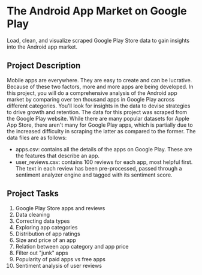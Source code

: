 # The Android App Market on Google Play
Load, clean, and visualize scraped Google Play Store data to gain insights into the Android app market.

## Project Description
Mobile apps are everywhere. They are easy to create and can be lucrative. Because of these two factors, more and more apps are being developed. In this project, you will do a comprehensive analysis of the Android app market by comparing over ten thousand apps in Google Play across different categories. You'll look for insights in the data to devise strategies to drive growth and retention. The data for this project was scraped from the Google Play website. While there are many popular datasets for Apple App Store, there aren't many for Google Play apps, which is partially due to the increased difficulty in scraping the latter as compared to the former. The data files are as follows:

* apps.csv: contains all the details of the apps on Google Play. These are the features that describe an app.
* user_reviews.csv: contains 100 reviews for each app, most helpful first. The text in each review has been pre-processed, passed through a sentiment analyzer engine and tagged with its sentiment score.

## Project Tasks
1. Google Play Store apps and reviews
2. Data cleaning
3. Correcting data types
4. Exploring app categories
5. Distribution of app ratings
6. Size and price of an app
7. Relation between app category and app price
8. Filter out "junk" apps
9. Popularity of paid apps vs free apps
10. Sentiment analysis of user reviews
